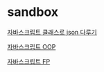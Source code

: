# sandbox
[자바스크립트 클래스로 json 다루기](https://github.com/k0603156/sandbox/tree/master/JS/src/entity)

[자바스크립트 OOP](https://github.com/k0603156/sandbox/tree/master/JS/src/objectOrientationProgramming)

[자바스크립트 FP](https://github.com/k0603156/sandbox/tree/master/JS/src/functionalProgramming)

